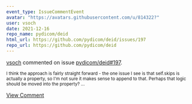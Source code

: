 ```yaml
---
event_type: IssueCommentEvent
avatar: "https://avatars.githubusercontent.com/u/814322?"
user: vsoch
date: 2021-12-16
repo_name: pydicom/deid
html_url: https://github.com/pydicom/deid/issues/197
repo_url: https://github.com/pydicom/deid
---
```


<a href='https://github.com/vsoch' target='_blank'>vsoch</a> commented on issue <a href='https://github.com/pydicom/deid/issues/197' target='_blank'>pydicom/deid#197</a>.

<small>I think the approach is fairly straight forward - the one issue I see is that self.skips is actually a property, so I'm not sure it makes sense to append to that. Perhaps that logic should be moved into the property?...</small>

<a href='https://github.com/pydicom/deid/issues/197' target='_blank'>View Comment</a>